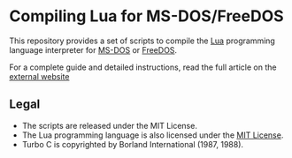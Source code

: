 # Compiling Lua for MS-DOS/FreeDOS

This repository provides a set of scripts to compile the [Lua](https://www.lua.org) programming language interpreter for [MS-DOS](https://github.com/microsoft/MS-DOS) or [FreeDOS](https://freedos.org).

For a complete guide and detailed instructions, read the full article on the [external website](https://www.whoop.ee/post/<TODO>)

## Legal

- The scripts are released under the MIT License.
- The Lua programming language is also licensed under the [MIT License](https://www.lua.org/license.html).  
- Turbo C is copyrighted by Borland International (1987, 1988).
